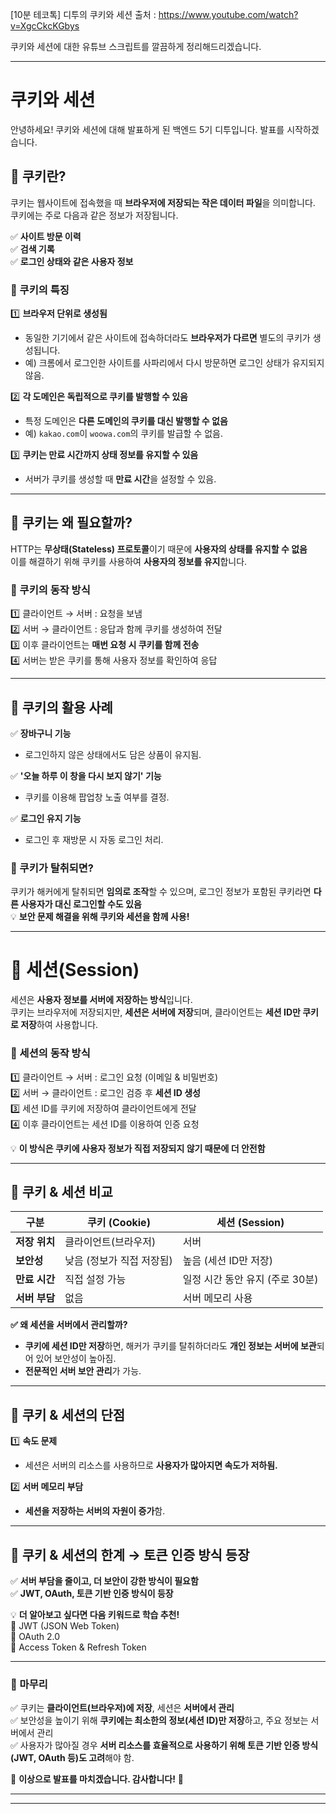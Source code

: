 

[10분 테코톡] 디투의 쿠키와 세션
출처 : https://www.youtube.com/watch?v=XgcCkcKGbys


쿠키와 세션에 대한 유튜브 스크립트를 깔끔하게 정리해드리겠습니다.

---

# **쿠키와 세션**  
안녕하세요! 쿠키와 세션에 대해 발표하게 된 백엔드 5기 디투입니다. 발표를 시작하겠습니다.

## **📌 쿠키란?**  
쿠키는 웹사이트에 접속했을 때 **브라우저에 저장되는 작은 데이터 파일**을 의미합니다.  
쿠키에는 주로 다음과 같은 정보가 저장됩니다.  

✅ **사이트 방문 이력**  
✅ **검색 기록**  
✅ **로그인 상태와 같은 사용자 정보**  

### **🚀 쿠키의 특징**  
1️⃣ **브라우저 단위로 생성됨**  
   - 동일한 기기에서 같은 사이트에 접속하더라도 **브라우저가 다르면** 별도의 쿠키가 생성됩니다.  
   - 예) 크롬에서 로그인한 사이트를 사파리에서 다시 방문하면 로그인 상태가 유지되지 않음.  

2️⃣ **각 도메인은 독립적으로 쿠키를 발행할 수 있음**  
   - 특정 도메인은 **다른 도메인의 쿠키를 대신 발행할 수 없음**  
   - 예) `kakao.com`이 `woowa.com`의 쿠키를 발급할 수 없음.  

3️⃣ **쿠키는 만료 시간까지 상태 정보를 유지할 수 있음**  
   - 서버가 쿠키를 생성할 때 **만료 시간**을 설정할 수 있음.  

---

## **📌 쿠키는 왜 필요할까?**  
HTTP는 **무상태(Stateless) 프로토콜**이기 때문에 **사용자의 상태를 유지할 수 없음**  
이를 해결하기 위해 쿠키를 사용하여 **사용자의 정보를 유지**합니다.  

### **📌 쿠키의 동작 방식**  
1️⃣ 클라이언트 → 서버 : 요청을 보냄  
2️⃣ 서버 → 클라이언트 : 응답과 함께 쿠키를 생성하여 전달  
3️⃣ 이후 클라이언트는 **매번 요청 시 쿠키를 함께 전송**  
4️⃣ 서버는 받은 쿠키를 통해 사용자 정보를 확인하여 응답  

---

## **📌 쿠키의 활용 사례**  
✅ **장바구니 기능**  
   - 로그인하지 않은 상태에서도 담은 상품이 유지됨.  

✅ **'오늘 하루 이 창을 다시 보지 않기' 기능**  
   - 쿠키를 이용해 팝업창 노출 여부를 결정.  

✅ **로그인 유지 기능**  
   - 로그인 후 재방문 시 자동 로그인 처리.  

### **🔴 쿠키가 탈취되면?**  
쿠키가 해커에게 탈취되면 **임의로 조작**할 수 있으며, 로그인 정보가 포함된 쿠키라면 **다른 사용자가 대신 로그인할 수도 있음**  
💡 **보안 문제 해결을 위해 쿠키와 세션을 함께 사용!**  

---

# **📌 세션(Session)**
세션은 **사용자 정보를 서버에 저장하는 방식**입니다.  
쿠키는 브라우저에 저장되지만, **세션은 서버에 저장**되며, 클라이언트는 **세션 ID만 쿠키로 저장**하여 사용합니다.  

### **📌 세션의 동작 방식**
1️⃣ 클라이언트 → 서버 : 로그인 요청 (이메일 & 비밀번호)  
2️⃣ 서버 → 클라이언트 : 로그인 검증 후 **세션 ID 생성**  
3️⃣ 세션 ID를 쿠키에 저장하여 클라이언트에게 전달  
4️⃣ 이후 클라이언트는 세션 ID를 이용하여 인증 요청  

💡 **이 방식은 쿠키에 사용자 정보가 직접 저장되지 않기 때문에 더 안전함**  

---

## **📌 쿠키 & 세션 비교**
| 구분 | 쿠키 (Cookie) | 세션 (Session) |
|------|--------------|---------------|
| **저장 위치** | 클라이언트(브라우저) | 서버 |
| **보안성** | 낮음 (정보가 직접 저장됨) | 높음 (세션 ID만 저장) |
| **만료 시간** | 직접 설정 가능 | 일정 시간 동안 유지 (주로 30분) |
| **서버 부담** | 없음 | 서버 메모리 사용 |

**✅ 왜 세션을 서버에서 관리할까?**  
- **쿠키에 세션 ID만 저장**하면, 해커가 쿠키를 탈취하더라도 **개인 정보는 서버에 보관**되어 있어 보안성이 높아짐.  
- **전문적인 서버 보안 관리**가 가능.  

---

## **📌 쿠키 & 세션의 단점**
1️⃣ **속도 문제**  
   - 세션은 서버의 리소스를 사용하므로 **사용자가 많아지면 속도가 저하됨.**  

2️⃣ **서버 메모리 부담**  
   - **세션을 저장하는 서버의 자원이 증가**함.  

---

## **📌 쿠키 & 세션의 한계 → 토큰 인증 방식 등장**
✅ **서버 부담을 줄이고, 더 보안이 강한 방식이 필요함**  
✅ **JWT, OAuth, 토큰 기반 인증 방식이 등장**  

💡 **더 알아보고 싶다면 다음 키워드로 학습 추천!**  
🔹 JWT (JSON Web Token)  
🔹 OAuth 2.0  
🔹 Access Token & Refresh Token  

---

### **📌 마무리**
✅ 쿠키는 **클라이언트(브라우저)에 저장**, 세션은 **서버에서 관리**  
✅ 보안성을 높이기 위해 **쿠키에는 최소한의 정보(세션 ID)만 저장**하고, 주요 정보는 서버에서 관리  
✅ 사용자가 많아질 경우 **서버 리소스를 효율적으로 사용하기 위해 토큰 기반 인증 방식(JWT, OAuth 등)도 고려**해야 함.  

📢 **이상으로 발표를 마치겠습니다. 감사합니다!** 🎉




---
---



<br>



